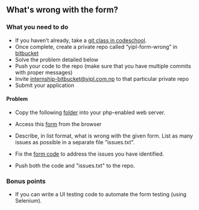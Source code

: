 ## What's wrong with the form?

### What you need to do

* If you haven’t already, take a [git class in codeschool](https://www.codeschool.com/courses/try-git).
* Once complete, create a private repo called “yipl-form-wrong” in [bitbucket](https://bitbucket.org)
* Solve the problem detailed below
* Push your code to the repo (make sure that you have multiple commits with proper messages) 
* Invite internship-bitbucket@yipl.com.np to that particular private repo
* Submit your application

#### Problem

* Copy the following [folder](code) into your php-enabled web server. 
* Access this [form](code/form.php) from the browser

* Describe, in list format, what is wrong with the given form. List as many issues as possible in a separate file "issues.txt". 
* Fix the [form code](code/form.php) to address the issues you have identified.
* Push both the code and "issues.txt" to the repo.

### Bonus points

* If you can write a UI testing code to automate the form testing (using Selenium).


